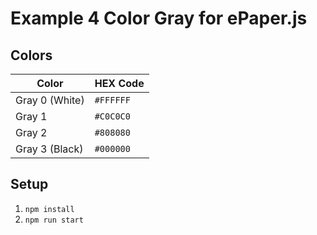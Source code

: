 # Example 4 Color Gray for ePaper.js

## Colors

| Color          | HEX Code  |
| -------------- | --------- |
| Gray 0 (White) | `#FFFFFF` |
| Gray 1         | `#C0C0C0` |
| Gray 2         | `#808080` |
| Gray 3 (Black) | `#000000` |

## Setup

1. `npm install`
2. `npm run start`
